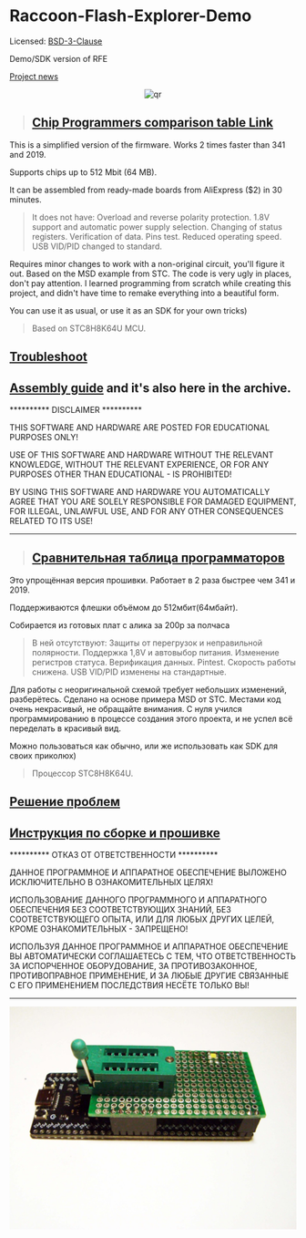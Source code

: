 # Raccoon-Flash-Explorer-Demo

Licensed: [BSD-3-Clause](LICENSE-BSD)

Demo/SDK version of RFE

[<imp>Project news</imp>](https://t.me/racc00n_news)

<p align="center">
 <img src="avatar.ico" alt="qr"/>
</p>

> ## [Chip Programmers comparison table Link](https://github.com/lapot2/Performance_of_chip_programmers/blob/main/README.md)

This is a simplified version of the firmware. Works 2 times faster than 341 and 2019.

Supports chips up to 512 Mbit (64 MB).

It can be assembled from ready-made boards from AliExpress ($2) in 30 minutes.

> It does not have:
Overload and reverse polarity protection.
1.8V support and automatic power supply selection.
Changing of status registers.
Verification of data.
Pins test.
Reduced operating speed.
USB VID/PID changed to standard.

Requires minor changes to work with a non-original circuit, you'll figure it out.
Based on the MSD example from STC.
The code is very ugly in places, don't pay attention. I learned programming from scratch while creating this project, and didn't have time to remake everything into a beautiful form.

You can use it as usual, or use it as an SDK for your own tricks)

> Based on STC8H8K64U MCU.

## [Troubleshoot](https://forum-monitor.net.ru/threads/685863/post-6869854)

## [Assembly guide](https://forum-monitor.net.ru/threads/685863/post-6870264) and it's also here in the archive.

**********     DISCLAIMER     **********

THIS SOFTWARE AND HARDWARE ARE POSTED FOR EDUCATIONAL PURPOSES ONLY!

USE OF THIS SOFTWARE AND HARDWARE WITHOUT THE RELEVANT KNOWLEDGE, WITHOUT THE RELEVANT EXPERIENCE, OR FOR ANY PURPOSES OTHER THAN EDUCATIONAL - IS PROHIBITED!

BY USING THIS SOFTWARE AND HARDWARE YOU AUTOMATICALLY AGREE THAT YOU ARE SOLELY RESPONSIBLE FOR DAMAGED EQUIPMENT, FOR ILLEGAL, UNLAWFUL USE, AND FOR ANY OTHER CONSEQUENCES RELATED TO ITS USE!

********************

> ## [Сравнительная таблица программаторов](https://github.com/lapot2/Performance_of_chip_programmers/blob/main/README.md)

Это упрощённая версия прошивки. Работает в 2 раза быстрее чем 341 и 2019.

Поддерживаются флешки объёмом до 512мбит(64мбайт).

Собирается из готовых плат с алика за 200р за полчаса

>В ней отсутствуют:
  Защиты от перегрузок и неправильной полярности.
  Поддержка 1,8V и автовыбор питания.
  Изменение регистров статуса.
  Верификация данных.
  Pintest.
  Скорость работы снижена.
  USB VID/PID изменены на стандартные.

Для работы с неоригинальной схемой требует небольших изменений, разберётесь.
Сделано на основе примера MSD от STC.
Местами код очень некрасивый, не обращайте внимания. С нуля учился программированию в процессе создания этого проекта, и не успел всё переделать в красивый вид.

Можно пользоваться как обычно, или же использовать как SDK для своих приколюх) 

> Процессор STC8H8K64U.

## [Решение проблем](https://forum-monitor.net.ru/threads/685863/post-6869854)

## [Инструкция по сборке и прошивке](https://forum-monitor.net.ru/threads/685863/post-6870264)

**********     ОТКАЗ ОТ ОТВЕТСТВЕННОСТИ     **********

ДАННОЕ ПРОГРАММНОЕ И АППАРАТНОЕ ОБЕСПЕЧЕНИЕ ВЫЛОЖЕНО ИСКЛЮЧИТЕЛЬНО В ОЗНАКОМИТЕЛЬНЫХ ЦЕЛЯХ! 

ИСПОЛЬЗОВАНИЕ ДАННОГО ПРОГРАММНОГО И АППАРАТНОГО ОБЕСПЕЧЕНИЯ БЕЗ СООТВЕТСТВУЮЩИХ ЗНАНИЙ, БЕЗ СООТВЕТСТВУЮЩЕГО ОПЫТА, ИЛИ ДЛЯ ЛЮБЫХ ДРУГИХ ЦЕЛЕЙ, КРОМЕ ОЗНАКОМИТЕЛЬНЫХ - ЗАПРЕЩЕНО!

ИСПОЛЬЗУЯ ДАННОЕ ПРОГРАММНОЕ И АППАРАТНОЕ ОБЕСПЕЧЕНИЕ ВЫ АВТОМАТИЧЕСКИ СОГЛАШАЕТЕСЬ С ТЕМ, ЧТО ОТВЕТСТВЕННОСТЬ ЗА ИСПОРЧЕННОЕ ОБОРУДОВАНИЕ, ЗА ПРОТИВОЗАКОННОЕ, ПРОТИВОПРАВНОЕ ПРИМЕНЕНИЕ, И ЗА ЛЮБЫЕ ДРУГИЕ СВЯЗАННЫЕ С ЕГО ПРИМЕНЕНИЕМ ПОСЛЕДСТВИЯ НЕСЁТЕ ТОЛЬКО ВЫ!


**********************************************************************************

<p align="center">
 <img src="RFE_DIY.jpg" alt="qr"/>
</p>
